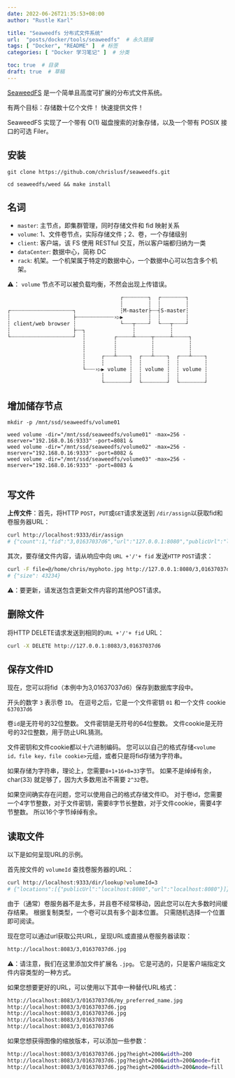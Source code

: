 ```yaml
---
date: 2022-06-26T21:35:53+08:00
author: "Rustle Karl"

title: "Seaweedfs 分布式文件系统"
url:  "posts/docker/tools/seaweedfs"  # 永久链接
tags: [ "Docker", "README" ]  # 标签
categories: [ "Docker 学习笔记" ]  # 分类

toc: true  # 目录
draft: true  # 草稿
---
```


[SeaweedFS](https://github.com/chrislusf/seaweedfs) 是一个简单且高度可扩展的分布式文件系统。 

有两个目标：存储数十亿个文件！ 快速提供文件！ 

SeaweedFS 实现了一个带有 O(1) 磁盘搜索的对象存储，以及一个带有 POSIX 接口的可选 Filer。

## 安装

```shell
git clone https://github.com/chrislusf/seaweedfs.git
```

```shell
cd seaweedfs/weed && make install
```

## 名词

- `master`: 主节点，即集群管理，同时存储文件和 fid 映射关系
- `volume`: 1、文件卷节点，实际存储文件；2、卷，一个存储级别
- `client`: 客户端，该 FS 使用 RESTful 交互，所以客户端都归纳为一类
- `dataCenter`: 数据中心，简称 DC
- `rack`: 机架。一个机架属于特定的数据中心，一个数据中心可以包含多个机架。

⚠️： `volume` 节点不可以被负载均衡，不然会出现上传错误。

```bash
                                    ┌┈┈┈┈┈┈┈┈┐  ┌┈┈┈┈┈┈┈┈┐
                                    ┆        ┆  ┆        ┆
┌┈┈┈┈┈┈┈┈┈┈┈┈┈┈┈┈┈┈┈┈┐              ┆M-master├┈┈┤S-master┆
┆                    ├┈┈┈┈┈┈┈┈┈┈┈┈›▷▶        ┆  ┆        ┆
┆ client/web browser ┆              └┈┈┈┬┈┈┈┈┘  └┈┈┈┬┈┈┈┈┘
┆                    ├┈┈┐               ┆           ┆
└┈┈┈┈┈┈┈┈┈┈┈┈┈┈┈┈┈┈┈┈┘  ┆         ┌┈┈┈┈┈┴┈┈┈┈┈┬┈┈┈┈┈┴┈┈┈┈┈┐
                        ┆         ┆           ┆           ┆
                        ┆         ┆           ┆           ┆
                        ┆     ┌┈┈┈┴┈┈┈┈┐  ┌┈┈┈┴┈┈┈┈┐  ┌┈┈┈┴┈┈┈┈┐
                        ┆     ┆        ┆  ┆        ┆  ┆        ┆
                        └┈┈┈›▷▶ volume ┆  ┆ volume ┆  ┆ volume ┆
                              ┆        ┆  ┆        ┆  ┆        ┆
                              └┈┈┈┈┈┈┈┈┘  └┈┈┈┈┈┈┈┈┘  └┈┈┈┈┈┈┈┈┘
```


## 增加储存节点

```shell
mkdir -p /mnt/ssd/seaweedfs/volume01
```

```shell
weed volume -dir="/mnt/ssd/seaweedfs/volume01" -max=256 -mserver="192.168.0.16:9333" -port=8081 &
weed volume -dir="/mnt/ssd/seaweedfs/volume02" -max=256 -mserver="192.168.0.16:9333" -port=8082 &
weed volume -dir="/mnt/ssd/seaweedfs/volume03" -max=256 -mserver="192.168.0.16:9333" -port=8083 &
```

```shell

```

## 写文件

**上传文件**：首先，将HTTP `POST`，`PUT`或`GET`请求发送到 `/dir/assign`以获取fid和卷服务器URL：

```bash
curl http://localhost:9333/dir/assign
# {"count":1,"fid":"3,01637037d6","url":"127.0.0.1:8080","publicUrl":"localhost:8080"}
```

其次，要存储文件内容，请从响应中向 `URL +'/'+ fid` 发送`HTTP` `POST`请求：

```bash
curl -F file=@/home/chris/myphoto.jpg http://127.0.0.1:8080/3,01637037d6
# {"size": 43234}
```

⚠️：要更新，请发送包含更新文件内容的其他POST请求。

## 删除文件

将HTTP DELETE请求发送到相同的`URL +'/'+ fid` URL：

```bash
curl -X DELETE http://127.0.0.1:8083/3,01637037d6
```

## 保存文件ID

现在，您可以将fid（本例中为3,01637037d6）保存到数据库字段中。

开头的数字 `3` 表示卷 `ID`。 在逗号之后，它是一个文件密钥 `01` 和一个文件 cookie `637037d6`

卷`id`是无符号的32位整数。 文件密钥是无符号的64位整数。 文件cookie是无符号的32位整数，用于防止URL猜测。

文件密钥和文件cookie都以十六进制编码。 您可以以自己的格式存储`<volume id，file key，file cookie>`元组，或者只是将fid存储为字符串。

如果存储为字符串，理论上，您需要`8+1+16+8=33`字节。 如果不是绰绰有余，char(33) 就足够了，因为大多数用法不需要 `2^32`卷。

如果空间确实存在问题，您可以使用自己的格式存储文件ID。 对于卷id，您需要一个4字节整数，对于文件密钥，需要8字节长整数，对于文件cookie，需要4字节整数。 所以16个字节绰绰有余。

## 读取文件

以下是如何呈现URL的示例。

首先按文件的 `volumeId` 查找卷服务器的URL：

```bash
curl http://localhost:9333/dir/lookup?volumeId=3
# {"locations":[{"publicUrl":"localhost:8080","url":"localhost:8080"}]}
```

由于（通常）卷服务器不是太多，并且卷不经常移动，因此您可以在大多数时间缓存结果。 根据复制类型，一个卷可以具有多个副本位置。 只需随机选择一个位置即可阅读。

现在您可以通过url获取公共URL，呈现URL或直接从卷服务器读取：

```bash
http://localhost:8083/3,01637037d6.jpg
```

⚠️：请注意，我们在这里添加文件扩展名 `.jpg`。 它是可选的，只是客户端指定文件内容类型的一种方式。

如果您想要更好的URL，可以使用以下其中一种替代URL格式：

```bash
http://localhost:8083/3/01637037d6/my_preferred_name.jpg
http://localhost:8083/3/01637037d6.jpg
http://localhost:8083/3,01637037d6.jpg
http://localhost:8083/3/01637037d6
http://localhost:8083/3,01637037d6
```

如果您想获得图像的缩放版本，可以添加一些参数：

```bash
http://localhost:8083/3/01637037d6.jpg?height=200&width=200
http://localhost:8083/3/01637037d6.jpg?height=200&width=200&mode=fit
http://localhost:8083/3/01637037d6.jpg?height=200&width=200&mode=fill
```
